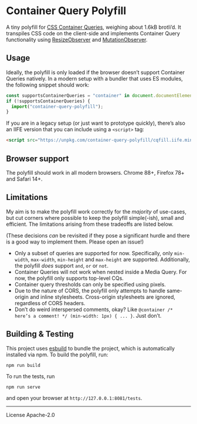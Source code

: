 # Container Query Polyfill

A tiny polyfill for [CSS Container Queries][mdn], weighing about 1.6kB brotli’d. It transpiles CSS code on the client-side and implements Container Query functionality using [ResizeObserver] and [MutationObserver].

## Usage

Ideally, the polyfill is only loaded if the browser doesn’t support Container Queries natively. In a modern setup with a bundler that uses ES modules, the following snippet should work:

```js
const supportsContainerQueries = "container" in document.documentElement.style;
if (!supportsContainerQueries) {
  import("container-query-polyfill");
}
```

If you are in a legacy setup (or just want to prototype quickly), there’s also an IIFE version that you can include using a `<script>` tag:

```html
<script src="https://unpkg.com/container-query-polyfill/cqfill.iife.min.js"></script>
```

## Browser support

The polyfill should work in all modern browsers. Chrome 88+, Firefox 78+ and Safari 14+.

## Limitations

My aim is to make the polyfill work correctly for the _majority_ of use-cases, but cut corners where possible to keep the polyfill simple(-ish), small and efficient. The limitations arising from these tradeoffs are listed below.

(These decisions _can_ be revisited if they pose a significant hurdle and there is a good way to implement them. Please open an issue!)

- Only a subset of queries are supported for now. Specifically, only `min-width`, `max-width`, `min-height` and `max-height` are supported. Additionally, the polyfill _does_ support `and`, `or` or `not`.
- Container Queries will not work when nested inside a Media Query. For now, the polyfill only supports top-level CQs.
- Container query thresholds can only be specified using pixels.
- Due to the nature of CORS, the polyfill only attempts to handle same-origin and inline stylesheets. Cross-origin stylesheets are ignored, regardless of CORS headers.
- Don’t do weird interspersed comments, okay? Like `@container /* here’s a comment! */ (min-width: 1px) { ... }`. Just don’t.

## Building & Testing

This project uses [esbuild] to bundle the project, which is automatically installed via npm. To build the polyfill, run:

```
npm run build
```

To run the tests, run

```
npm run serve
```

and open your browser at `http://127.0.0.1:8081/tests`.

---

License Apache-2.0

[mdn]: https://developer.mozilla.org/en-US/docs/Web/CSS/CSS_Container_Queries
[resizeobserver]: https://developer.mozilla.org/en-US/docs/Web/API/ResizeObserver
[mutationobserver]: https://developer.mozilla.org/en-US/docs/Web/API/MutationObserver
[esbuild]: https://esbuild.github.io/
